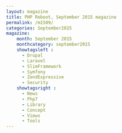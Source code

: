 ```yaml
---
layout: magazine
title: PHP Reboot, September 2015 magazine
permalink: /m1509/
categories: September2015
magazine:
    month: September 2015
    monthcategory: september2015
    showtagsleft :
      - Drupal
      - Laravel
      - SlimFramework
      - Symfony
      - ZendExpressive
      - Security
    showtagsright :
      - News
      - Php7
      - Library
      - Concept
      - Views
      - Tools
---
```

